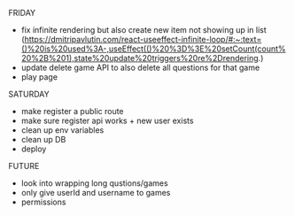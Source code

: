 FRIDAY

- fix infinite rendering but also create new item not showing up in list (https://dmitripavlutin.com/react-useeffect-infinite-loop/#:~:text=()%20is%20used%3A-,useEffect(()%20%3D%3E%20setCount(count%20%2B%201),state%20update%20triggers%20re%2Drendering.)
- update delete game API to also delete all questions for that game
- play page

SATURDAY

- make register a public route
- make sure register api works + new user exists
- clean up env variables
- clean up DB
- deploy

FUTURE

- look into wrapping long qustions/games
- only give userId and username to games
- permissions
